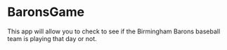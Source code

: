# BaronsGame
This app will allow you to check to see if the Birmingham Barons baseball team is playing that day or not.

